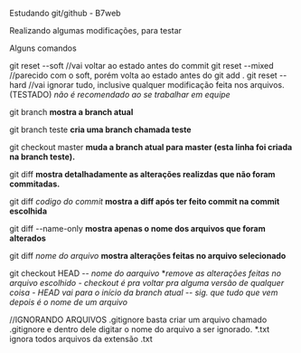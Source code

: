 Estudando git/github - B7web

Realizando algumas modificações, para testar

Alguns comandos

git reset --soft //vai voltar ao estado antes do commit
git reset --mixed //parecido com o soft, porém volta ao estado antes do git add .
git reset --hard //vai ignorar tudo, inclusive qualquer modificação feita nos arquivos. (TESTADO) *não é recomendado ao se trabalhar em equipe*


git branch **mostra a branch atual**

git branch teste **cria uma branch chamada teste**

git checkout master **muda a branch atual para master (esta linha foi criada na branch teste).**

git diff **mostra detalhadamente as alterações realizdas que não foram commitadas.**

git diff *codigo do commit* **mostra a diff após ter feito commit na commit escolhida**

git diff --name-only **mostra apenas o nome dos arquivos que foram alterados**

git diff *nome do arquivo* **mostra alterações feitas no arquivo selecionado**

git checkout HEAD -- *nome do aarquivo* **remove as alterações feitas no arquivo escolhido - checkout *é pra voltar pra alguma versão de qualquer coisa - HEAD *vai para o início da branch atual* -- *sig. que tudo que vem depois é o nome de um arquivo***



//IGNORANDO ARQUIVOS .gitignore
basta criar um arquivo chamado .gitignore e dentro dele digitar o nome do arquivo a ser ignorado. *.txt ignora todos arquivos da extensão .txt 
